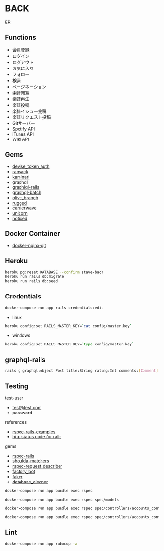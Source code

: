 # BACK

[ER](https://drive.google.com/file/d/1KcrZQ3ejE4QzUY7tAJzDBRrklgK9Sui4/view?usp=sharing)

## Functions

- 会員登録
- ログイン
- ログアウト
- お気に入り
- フォロー
- 検索
- ページネーション
- 楽譜閲覧
- 楽譜再生
- 楽譜投稿
- 楽譜イシュー投稿
- 楽譜リクエスト投稿
- Gitサーバー
- Spotify API
- iTunes API
- Wiki API

## Gems

- [devise_token_auth](https://devise-token-auth.gitbook.io/devise-token-auth/)
- [ransack](https://github.com/activerecord-hackery/ransack)
- [kaminari](https://github.com/kaminari/kaminari)
- [graphql](https://github.com/rmosolgo/graphql-ruby)
- [graphiql-rails](https://github.com/rmosolgo/graphiql-rails)
- [graphql-batch](https://github.com/Shopify/graphql-batch)
- [olive_branch](https://github.com/vigetlabs/olive_branch)
- [rugged](https://github.com/libgit2/rugged)
- [carrierwave](https://github.com/carrierwaveuploader/carrierwaves)
- [unicorn](https://github.com/defunkt/unicorn)
- [noticed](https://github.com/excid3/noticed)

## Docker Container

- [docker-nginx-git](https://github.com/marcopompili/docker-nginx-git)

## Heroku

```sh
heroku pg:reset DATABASE --confirm stave-back
heroku run rails db:migrate
heroku run rails db:seed
```

## Credentials

```sh
docker-compose run app rails credentials:edit
```

- linux

```sh
heroku config:set RAILS_MASTER_KEY=`cat config/master.key`
```

- windows

```sh
heroku config:set RAILS_MASTER_KEY=`type config/master.key`
```

## graphql-rails

```sh
rails g graphql:object Post title:String rating:Int comments:[Comment]
```

## Testing

test-user

- test@test.com
- password

references

- [rspec-rails-examples](https://github.com/eliotsykes/rspec-rails-examples)
- [http status code for rails](https://kapeli.com/cheat_sheets/HTTP_Status_Codes_Rails.docset/Contents/Resources/Documents/index)

gems

- [rspec-rails](https://github.com/rspec/rspec-rails)
- [shoulda-matchers](https://github.com/thoughtbot/shoulda-matchers)
- [rspec-request_describer](https://github.com/r7kamura/rspec-request_describer)
- [factory_bot](https://github.com/thoughtbot/factory_bot)
- [faker](https://github.com/faker-ruby/faker)
- [database_cleaner](https://github.com/DatabaseCleaner/database_cleaner)

```sh
docker-compose run app bundle exec rspec

docker-compose run app bundle exec rspec spec/models

docker-compose run app bundle exec rspec spec/controllers/accounts_controller_spec.rb

docker-compose run app bundle exec rspec spec/controllers/accounts_controller_spec.rb:8
```

## Lint

```sh
docker-compose run app rubocop -a
```
